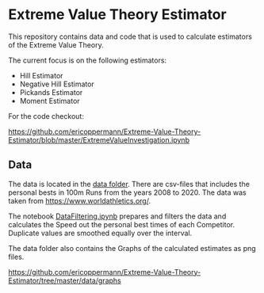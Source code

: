 # Extreme Value Theory Estimator

This repository contains data and code that is used to calculate
estimators of the Extreme Value Theory.

The current focus is on the following estimators:

- Hill Estimator
- Negative Hill Estimator
- Pickands Estimator
- Moment Estimator

For the code checkout:

https://github.com/ericoppermann/Extreme-Value-Theory-Estimator/blob/master/ExtremeValueInvestigation.ipynb

## Data

The data is located in the [data folder](https://github.com/ericoppermann/Extreme-Value-Theory-Estimator/tree/master/data).
There are csv-files that includes the personal bests in 100m Runs from the 
years 2008 to 2020. The data was taken from https://www.worldathletics.org/.

The notebook [DataFiltering.ipynb](https://github.com/ericoppermann/Extreme-Value-Theory-Estimator/blob/master/DataFiltering.ipynb)
prepares and filters the data and calculates the Speed out the personal best times
of each Competitor. Duplicate values are smoothed equally over the interval.

The data folder also contains the Graphs of the calculated estimates as png files.

https://github.com/ericoppermann/Extreme-Value-Theory-Estimator/tree/master/data/graphs

